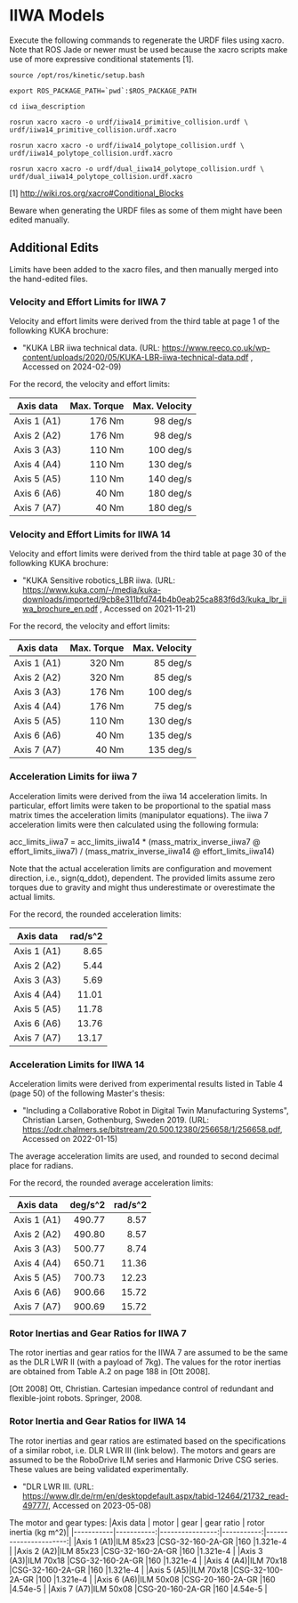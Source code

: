 # IIWA Models

Execute the following commands to regenerate the URDF files using xacro. Note
that ROS Jade or newer must be used because the xacro scripts make use of more
expressive conditional statements [1].

```
source /opt/ros/kinetic/setup.bash

export ROS_PACKAGE_PATH=`pwd`:$ROS_PACKAGE_PATH

cd iiwa_description

rosrun xacro xacro -o urdf/iiwa14_primitive_collision.urdf \
urdf/iiwa14_primitive_collision.urdf.xacro

rosrun xacro xacro -o urdf/iiwa14_polytope_collision.urdf \
urdf/iiwa14_polytope_collision.urdf.xacro

rosrun xacro xacro -o urdf/dual_iiwa14_polytope_collision.urdf \
urdf/dual_iiwa14_polytope_collision.urdf.xacro
```

[1] http://wiki.ros.org/xacro#Conditional_Blocks

Beware when generating the URDF files as some of them might have been edited
manually.

## Additional Edits

Limits have been added to the xacro files, and then manually merged into the
hand-edited files.

### Velocity and Effort Limits for IIWA 7

Velocity and effort limits were derived from the third table at page 1 of the
followking KUKA brochure:

* "KUKA LBR iiwa technical data. (URL:
<https://www.reeco.co.uk/wp-content/uploads/2020/05/KUKA-LBR-iiwa-technical-data.pdf>
, Accessed on 2024-02-09)

For the record, the velocity and effort limits:

|Axis data  |Max. Torque|Max. Velocity|
|-----------|----------:|------------:|
|Axis 1 (A1)|176 Nm     |98 deg/s     |
|Axis 2 (A2)|176 Nm     |98 deg/s     |
|Axis 3 (A3)|110 Nm     |100 deg/s    |
|Axis 4 (A4)|110 Nm     |130 deg/s    |
|Axis 5 (A5)|110 Nm     |140 deg/s    |
|Axis 6 (A6)|40 Nm      |180 deg/s    |
|Axis 7 (A7)|40 Nm      |180 deg/s    |

### Velocity and Effort Limits for IIWA 14

Velocity and effort limits were derived from the third table at page 30 of the
followking KUKA brochure:

* "KUKA Sensitive robotics_LBR iiwa. (URL:
<https://www.kuka.com/-/media/kuka-downloads/imported/9cb8e311bfd744b4b0eab25ca883f6d3/kuka_lbr_iiwa_brochure_en.pdf>
, Accessed on 2021-11-21)

For the record, the velocity and effort limits:

|Axis data  |Max. Torque|Max. Velocity|
|-----------|----------:|------------:|
|Axis 1 (A1)|320 Nm     |85 deg/s     |
|Axis 2 (A2)|320 Nm     |85 deg/s     |
|Axis 3 (A3)|176 Nm     |100 deg/s    |
|Axis 4 (A4)|176 Nm     |75 deg/s     |
|Axis 5 (A5)|110 Nm     |130 deg/s    |
|Axis 6 (A6)|40 Nm      |135 deg/s    |
|Axis 7 (A7)|40 Nm      |135 deg/s    |

### Acceleration Limits for iiwa 7

Acceleration limits were derived from the iiwa 14 acceleration limits. In particular,
effort limits were taken to be proportional to the spatial mass matrix times the
acceleration limits (manipulator equations). The iiwa 7 acceleration limits were then
calculated using the following formula:

acc_limits_iiwa7 = acc_limits_iiwa14 * (mass_matrix_inverse_iiwa7 @ effort_limits_iiwa7)
/ (mass_matrix_inverse_iiwa14 @ effort_limits_iiwa14)

Note that the actual acceleration limits are configuration and movement direction, i.e.,
sign(q_ddot), dependent. The provided limits assume zero torques due to gravity and
might thus underestimate or overestimate the actual limits.

For the record, the rounded acceleration limits:

|Axis data  | rad/s^2 |
|-----------|--------:|
|Axis 1 (A1)|8.65     |
|Axis 2 (A2)|5.44     |
|Axis 3 (A3)|5.69     |
|Axis 4 (A4)|11.01    |
|Axis 5 (A5)|11.78    |
|Axis 6 (A6)|13.76    |
|Axis 7 (A7)|13.17    |

### Acceleration Limits for IIWA 14

Acceleration limits were derived from experimental results listed in Table 4
(page 50) of the following Master's thesis:

* "Including a Collaborative Robot in Digital Twin Manufacturing Systems",
Christian Larsen, Gothenburg, Sweden 2019. (URL:
<https://odr.chalmers.se/bitstream/20.500.12380/256658/1/256658.pdf>, Accessed
on 2022-01-15)

The average acceleration limits are used, and rounded to second decimal
place for radians.

For the record, the rounded average acceleration limits:

|Axis data  | deg/s^2 | rad/s^2 |
|-----------|--------:|--------:|
|Axis 1 (A1)|490.77   |8.57     |
|Axis 2 (A2)|490.80   |8.57     |
|Axis 3 (A3)|500.77   |8.74     |
|Axis 4 (A4)|650.71   |11.36    |
|Axis 5 (A5)|700.73   |12.23    |
|Axis 6 (A6)|900.66   |15.72    |
|Axis 7 (A7)|900.69   |15.72    |

### Rotor Inertias and Gear Ratios for IIWA 7
The rotor inertias and gear ratios for the IIWA 7 are assumed to be the same as the DLR LWR II (with a payload of 7kg).
The values for the rotor inertias are obtained from Table A.2 on page 188 in [Ott 2008].

[Ott 2008] Ott, Christian. Cartesian impedance control of redundant and flexible-joint robots. Springer, 2008.

### Rotor Inertia and Gear Ratios for IIWA 14
The rotor inertias and gear ratios are estimated based on the specifications of a similar robot, i.e. DLR LWR III (link
below). The motors and gears are assumed to be the RoboDrive ILM series and Harmonic Drive CSG series. These values are
being validated experimentally.
* "DLR LWR III. (URL:
<https://www.dlr.de/rm/en/desktopdefault.aspx/tabid-12464/21732_read-49777/>, Accessed on 2023-05-08)

The motor and gear types:
|Axis data  | motor      | gear            | gear ratio | rotor inertia (kg m^2)|
|-----------|-----------:|----------------:|-----------:|----------------------:|
|Axis 1 (A1)|ILM 85x23   |CSG-32-160-2A-GR |160         |1.321e-4               |
|Axis 2 (A2)|ILM 85x23   |CSG-32-160-2A-GR |160         |1.321e-4               |
|Axis 3 (A3)|ILM 70x18   |CSG-32-160-2A-GR |160         |1.321e-4               |
|Axis 4 (A4)|ILM 70x18   |CSG-32-160-2A-GR |160         |1.321e-4               |
|Axis 5 (A5)|ILM 70x18   |CSG-32-100-2A-GR |100         |1.321e-4               |
|Axis 6 (A6)|ILM 50x08   |CSG-20-160-2A-GR |160         |4.54e-5                |
|Axis 7 (A7)|ILM 50x08   |CSG-20-160-2A-GR |160         |4.54e-5                |

